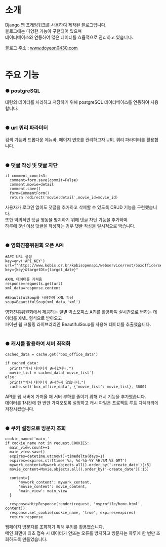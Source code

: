 # 소개
Django 웹 프레임워크를 사용하여 제작된 블로그입니다.<br>
블로그에는 다양한 기능이 구현되어 있으며<br> 
데이터베이스와 연동하여 많은 데이터를 효율적으로 관리하고 있습니다.<br>

블로그 주소 : www.doyeon0430.com<br>
<br>

# 주요 기능
### ● postgreSQL
대량의 데이터를 처리하고 저장하기 위해 postgreSQL 데이터베이스를 연동하여 사용합니다.<br> 
<br> 

### ● url 쿼리 파라미터
검색 기능과 드롭다운 메뉴바, 페이지 번호를 관리하고자 URL 쿼리 파라미터를 활용합니다.<br> 
<br> 

### ● 댓글 작성 및 댓글 차단

```
if comment_count<3:
  comment=form.save(commit=False)
  comment.movie=detail
  comment.save()
  form=CommentForm()
  return redirect('movie:detail',movie_id=movie_id)
```
사용자가 로그인 없이도 댓글을 추가하고 삭제할 수 있도록 CRUD 기능을 구현했습니다.<br>
또한 악의적인 댓글 행동을 방지하기 위해 댓글 차단 기능을 추가하며<br> 
하루에 3번 이상 댓글을 작성하는 경우 댓글 작성을 일시적으로 막습니다.<br> 
<br> 

### ● 영화진흥위원회 오픈 API

```
#API URL 생성
key=env('API_KEY')
url=f"https://www.kobis.or.kr/kobisopenapi/webservice/rest/boxoffice/searchDailyBoxOfficeList.xml?key={key}&targetDt={target_date}"

#XML 데이터를 가져옴
response=requests.get(url)
xml_data=response.content

#BeautifulSoup를 사용하여 XML 파싱
soup=BeautifulSoup(xml_data,'xml')
```
영화진흥위원회에서 제공하는 일별 박스오피스 API를 활용하여 실시간으로 변하는 데이터를 XML 형식으로 받아오고<br> 
파이썬 웹 크롤링 라이브러리인 BeautifulSoup를 사용해 데이터를 추출했습니다.<br>
<br>

### ● 캐시를 활용하여 서버 최적화

```
cached_data = cache.get('box_office_data')

if cached_data:
  print("캐시 데이터가 존재합니다.")
  movie_list = cached_data['movie_list']
else:
  print("캐시 데이터가 존재하지 않습니다.")
  cache.set('box_office_data', {'movie_list': movie_list}, 3600) 
```
API를 웹 서버에 가져올 때 서버 부하를 줄이기 위해 캐시 기능을 추가했습니다.<br> 
데이터를 1시간에 한 번만 가져오도록 설정하고 캐시 파일은 프로젝트 루트 디렉터리에 저장시켰습니다.<br>
<br>

### ● 쿠키 설정으로 방문자 조회

```
cookie_name=f'main_'
if cookie_name not in request.COOKIES:
  main_view.count+=1
  main_view.save()
  expires=datetime.utcnow()+timedelta(days=1)
  expires=expires.strftime('%a, %d-%b-%Y %H:%M:%S GMT')
  mywork_content=Mywork.objects.all().order_by('-create_date')[:5]
  movie_content=Movie.objects.all().order_by('-create_date')[:15]

  content={
      'mywork_content': mywork_content,
      'movie_content': movie_content,
      'main_view': main_view
  }

  response=HttpResponse(render(request, 'myprofile/home.html', content))
  response.set_cookie(cookie_name, 'true', expires=expires)
  return response
```
웹페이지 방문자를 조회하기 위해 쿠키를 활용했습니다.<br>
메인 화면에 최초 접속 시 데이터가 안뜨는 오류를 방지하고 방문자는 하루에 한 번만 조회하도록 만들었습니다.<br>
<br>
